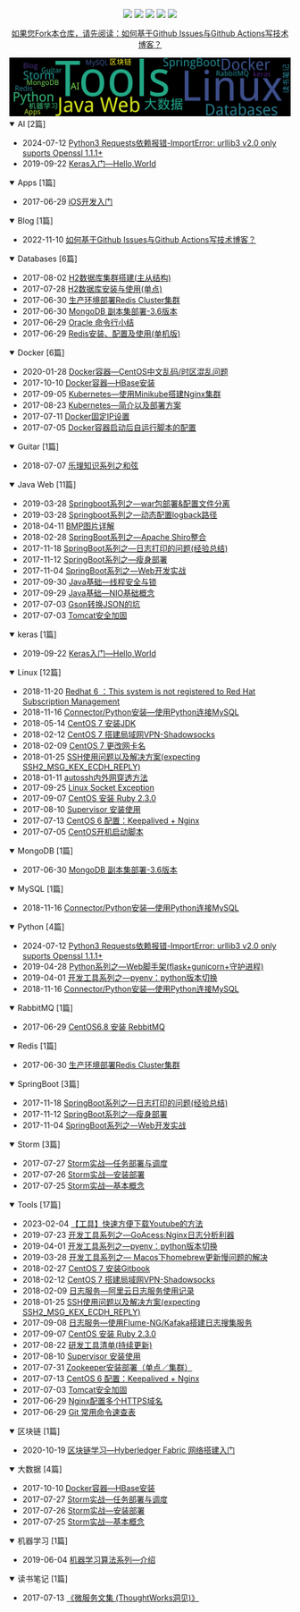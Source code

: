 
<p align='center'>
    <img src="https://badgen.net/github/issues/johnnian//Blog"/>
    <img src="https://badgen.net/badge/last-commit/2024-07-12 14:24:49"/>
    <img src="https://badgen.net/github/forks/johnnian//Blog"/>
    <img src="https://badgen.net/github/stars/johnnian//Blog"/>
    <img src="https://badgen.net/github/watchers/johnnian//Blog"/>
</p>
<p align='center'>
    <a href="https://github.com/johnnian/Blog/issues/74">如果您Fork本仓库，请先阅读：如何基于Github Issues与Github Actions写技术博客？</a>
</p>

    
<summary>
    <img src="assets/wordcloud.png" title="词云" alt="词云" href="https://johnnian.github.io//Blog/">
</summary>  

<details open>
<summary>AI	[2篇]</summary>

- 2024-07-12 [Python3 Requests依赖报错-ImportError: urllib3 v2.0 only suports Openssl 1.1.1+](https://github.com/johnnian/Blog/issues/76) 
- 2019-09-22 [Keras入门—Hello,World](https://github.com/johnnian/Blog/issues/69) 


</details>
            
<details open>
<summary>Apps	[1篇]</summary>

- 2017-06-29 [iOS开发入门](https://github.com/johnnian/Blog/issues/4) 


</details>
            
<details open>
<summary>Blog	[1篇]</summary>

- 2022-11-10 [如何基于Github Issues与Github Actions写技术博客？](https://github.com/johnnian/Blog/issues/74) 


</details>
            
<details open>
<summary>Databases	[6篇]</summary>

- 2017-08-02 [H2数据库集群搭建(主从结构)](https://github.com/johnnian/Blog/issues/26) 
- 2017-07-28 [H2数据库安装与使用(单点)](https://github.com/johnnian/Blog/issues/24) 
- 2017-06-30 [生产环境部署Redis Cluster集群](https://github.com/johnnian/Blog/issues/9) 
- 2017-06-30 [MongoDB 副本集部署-3.6版本](https://github.com/johnnian/Blog/issues/8) 
- 2017-06-29 [Oracle 命令行小结](https://github.com/johnnian/Blog/issues/3) 
- 2017-06-29 [Redis安装、配置及使用(单机版)](https://github.com/johnnian/Blog/issues/2) 


</details>
            
<details open>
<summary>Docker	[6篇]</summary>

- 2020-01-28 [ Docker容器—CentOS中文乱码/时区混乱问题](https://github.com/johnnian/Blog/issues/70) 
- 2017-10-10 [Docker容器—HBase安装](https://github.com/johnnian/Blog/issues/38) 
- 2017-09-05 [Kubernetes—使用Minikube搭建Nginx集群](https://github.com/johnnian/Blog/issues/32) 
- 2017-08-23 [Kubernetes—简介以及部署方案](https://github.com/johnnian/Blog/issues/30) 
- 2017-07-11 [Docker固定IP设置](https://github.com/johnnian/Blog/issues/16) 
- 2017-07-05 [Docker容器启动后自运行脚本的配置](https://github.com/johnnian/Blog/issues/13) 


</details>
            
<details open>
<summary>Guitar	[1篇]</summary>

- 2018-07-07 [乐理知识系列之和弦](https://github.com/johnnian/Blog/issues/54) 


</details>
            
<details open>
<summary>Java Web	[11篇]</summary>

- 2019-03-28 [Springboot系列之—war包部署&配置文件分离](https://github.com/johnnian/Blog/issues/59) 
- 2019-03-28 [Springboot系列之—动态配置logback路径](https://github.com/johnnian/Blog/issues/58) 
- 2018-04-11 [BMP图片详解](https://github.com/johnnian/Blog/issues/51) 
- 2018-02-28 [SpringBoot系列之—Apache Shiro整合](https://github.com/johnnian/Blog/issues/50) 
- 2017-11-18 [SpringBoot系列之—日志打印的问题(经验总结)](https://github.com/johnnian/Blog/issues/42) 
- 2017-11-12 [SpringBoot系列之—瘦身部署](https://github.com/johnnian/Blog/issues/41) 
- 2017-11-04 [SpringBoot系列之—Web开发实战](https://github.com/johnnian/Blog/issues/39) 
- 2017-09-30 [Java基础—线程安全与锁](https://github.com/johnnian/Blog/issues/37) 
- 2017-09-29 [Java基础—NIO基础概念](https://github.com/johnnian/Blog/issues/36) 
- 2017-07-03 [Gson转换JSON的坑](https://github.com/johnnian/Blog/issues/11) 
- 2017-07-03 [Tomcat安全加固](https://github.com/johnnian/Blog/issues/10) 


</details>
            
<details open>
<summary>keras	[1篇]</summary>

- 2019-09-22 [Keras入门—Hello,World](https://github.com/johnnian/Blog/issues/69) 


</details>
            
<details open>
<summary>Linux	[12篇]</summary>

- 2018-11-20 [ Redhat 6 ：This system is not registered to Red Hat Subscription Management](https://github.com/johnnian/Blog/issues/56) 
- 2018-11-16 [Connector/Python安装—使用Python连接MySQL](https://github.com/johnnian/Blog/issues/55) 
- 2018-05-14 [CentOS 7 安装JDK](https://github.com/johnnian/Blog/issues/53) 
- 2018-02-12 [CentOS 7 搭建局域网VPN-Shadowsocks](https://github.com/johnnian/Blog/issues/48) 
- 2018-02-09 [CentOS 7 更改网卡名](https://github.com/johnnian/Blog/issues/47) 
- 2018-01-25 [ SSH使用问题以及解决方案(expecting SSH2_MSG_KEX_ECDH_REPLY)](https://github.com/johnnian/Blog/issues/44) 
- 2018-01-11 [autossh内外网穿透方法](https://github.com/johnnian/Blog/issues/43) 
- 2017-09-25 [Linux Socket Exception](https://github.com/johnnian/Blog/issues/35) 
- 2017-09-07 [CentOS 安装 Ruby 2.3.0](https://github.com/johnnian/Blog/issues/33) 
- 2017-08-10 [Supervisor 安装使用](https://github.com/johnnian/Blog/issues/27) 
- 2017-07-13 [CentOS 6 配置：Keepalived + Nginx](https://github.com/johnnian/Blog/issues/19) 
- 2017-07-05 [CentOS开机启动脚本](https://github.com/johnnian/Blog/issues/15) 


</details>
            
<details open>
<summary>MongoDB	[1篇]</summary>

- 2017-06-30 [MongoDB 副本集部署-3.6版本](https://github.com/johnnian/Blog/issues/8) 


</details>
            
<details open>
<summary>MySQL	[1篇]</summary>

- 2018-11-16 [Connector/Python安装—使用Python连接MySQL](https://github.com/johnnian/Blog/issues/55) 


</details>
            
<details open>
<summary>Python	[4篇]</summary>

- 2024-07-12 [Python3 Requests依赖报错-ImportError: urllib3 v2.0 only suports Openssl 1.1.1+](https://github.com/johnnian/Blog/issues/76) 
- 2019-04-28 [Python系列之—Web脚手架(flask+gunicorn+守护进程)](https://github.com/johnnian/Blog/issues/63) 
- 2019-04-01 [开发工具系列之—pyenv：python版本切换](https://github.com/johnnian/Blog/issues/61) 
- 2018-11-16 [Connector/Python安装—使用Python连接MySQL](https://github.com/johnnian/Blog/issues/55) 


</details>
            
<details open>
<summary>RabbitMQ	[1篇]</summary>

- 2017-06-29 [CentOS6.8 安装 RebbitMQ](https://github.com/johnnian/Blog/issues/7) 


</details>
            
<details open>
<summary>Redis	[1篇]</summary>

- 2017-06-30 [生产环境部署Redis Cluster集群](https://github.com/johnnian/Blog/issues/9) 


</details>
            
<details open>
<summary>SpringBoot	[3篇]</summary>

- 2017-11-18 [SpringBoot系列之—日志打印的问题(经验总结)](https://github.com/johnnian/Blog/issues/42) 
- 2017-11-12 [SpringBoot系列之—瘦身部署](https://github.com/johnnian/Blog/issues/41) 
- 2017-11-04 [SpringBoot系列之—Web开发实战](https://github.com/johnnian/Blog/issues/39) 


</details>
            
<details open>
<summary>Storm	[3篇]</summary>

- 2017-07-27 [Storm实战—任务部署与调度](https://github.com/johnnian/Blog/issues/23) 
- 2017-07-26 [Storm实战—安装部署](https://github.com/johnnian/Blog/issues/22) 
- 2017-07-25 [Storm实战—基本概念](https://github.com/johnnian/Blog/issues/21) 


</details>
            
<details open>
<summary>Tools	[17篇]</summary>

- 2023-02-04 [【工具】快速方便下载Youtube的方法](https://github.com/johnnian/Blog/issues/75) 
- 2019-07-23 [开发工具系列之—GoAcess:Nginx日志分析利器](https://github.com/johnnian/Blog/issues/68) 
- 2019-04-01 [开发工具系列之—pyenv：python版本切换](https://github.com/johnnian/Blog/issues/61) 
- 2019-03-28 [开发工具系列之— Macos下homebrew更新慢问题的解决](https://github.com/johnnian/Blog/issues/60) 
- 2018-02-27 [CentOS 7 安装Gitbook](https://github.com/johnnian/Blog/issues/49) 
- 2018-02-12 [CentOS 7 搭建局域网VPN-Shadowsocks](https://github.com/johnnian/Blog/issues/48) 
- 2018-02-09 [日志服务—阿里云日志服务使用记录](https://github.com/johnnian/Blog/issues/46) 
- 2018-01-25 [ SSH使用问题以及解决方案(expecting SSH2_MSG_KEX_ECDH_REPLY)](https://github.com/johnnian/Blog/issues/44) 
- 2017-09-08 [日志服务—使用Flume-NG/Kafaka搭建日志搜集服务](https://github.com/johnnian/Blog/issues/34) 
- 2017-09-07 [CentOS 安装 Ruby 2.3.0](https://github.com/johnnian/Blog/issues/33) 
- 2017-08-22 [研发工具清单(持续更新)](https://github.com/johnnian/Blog/issues/29) 
- 2017-08-10 [Supervisor 安装使用](https://github.com/johnnian/Blog/issues/27) 
- 2017-07-31 [Zookeeper安装部署（单点／集群）](https://github.com/johnnian/Blog/issues/25) 
- 2017-07-13 [CentOS 6 配置：Keepalived + Nginx](https://github.com/johnnian/Blog/issues/19) 
- 2017-07-03 [Tomcat安全加固](https://github.com/johnnian/Blog/issues/10) 
- 2017-06-29 [Nginx配置多个HTTPS域名](https://github.com/johnnian/Blog/issues/6) 
- 2017-06-29 [Git 常用命令速查表](https://github.com/johnnian/Blog/issues/5) 


</details>
            
<details open>
<summary>区块链	[1篇]</summary>

- 2020-10-19 [区块链学习—Hyberledger Fabric 网络搭建入门](https://github.com/johnnian/Blog/issues/71) 


</details>
            
<details open>
<summary>大数据	[4篇]</summary>

- 2017-10-10 [Docker容器—HBase安装](https://github.com/johnnian/Blog/issues/38) 
- 2017-07-27 [Storm实战—任务部署与调度](https://github.com/johnnian/Blog/issues/23) 
- 2017-07-26 [Storm实战—安装部署](https://github.com/johnnian/Blog/issues/22) 
- 2017-07-25 [Storm实战—基本概念](https://github.com/johnnian/Blog/issues/21) 


</details>
            
<details open>
<summary>机器学习	[1篇]</summary>

- 2019-06-04 [机器学习算法系列—介绍](https://github.com/johnnian/Blog/issues/65) 


</details>
            
<details open>
<summary>读书笔记	[1篇]</summary>

- 2017-07-13 [《微服务文集 (ThoughtWorks洞见)》](https://github.com/johnnian/Blog/issues/18) 


</details>
            